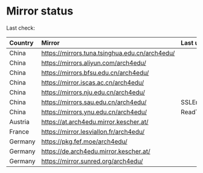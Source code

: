<script src="./time.js"></script>
# Mirror status
Last check: <script type="text/javascript">localize(1686604527.4743574);</script>

|Country|Mirror|Last update|
|:------|:-----|:----------|
|China|https://mirrors.tuna.tsinghua.edu.cn/arch4edu/|<script type="text/javascript">localize(1686551739);</script>|
|China|https://mirrors.aliyun.com/arch4edu/|<script type="text/javascript">localize(1686551739);</script>|
|China|https://mirrors.bfsu.edu.cn/arch4edu/|<script type="text/javascript">localize(1686551739);</script>|
|China|https://mirror.iscas.ac.cn/arch4edu/|<script type="text/javascript">localize(1686551739);</script>|
|China|https://mirrors.nju.edu.cn/arch4edu/|<script type="text/javascript">localize(1686508544);</script>|
|China|https://mirrors.sau.edu.cn/arch4edu/|SSLError|
|China|https://mirrors.ynu.edu.cn/arch4edu/|ReadTimeout|
|Austria|https://at.arch4edu.mirror.kescher.at/|<script type="text/javascript">localize(1686551739);</script>|
|France|https://mirror.lesviallon.fr/arch4edu/|<script type="text/javascript">localize(1686551739);</script>|
|Germany|https://pkg.fef.moe/arch4edu/|<script type="text/javascript">localize(1686551739);</script>|
|Germany|https://de.arch4edu.mirror.kescher.at/|<script type="text/javascript">localize(1686551739);</script>|
|Germany|https://mirror.sunred.org/arch4edu/|<script type="text/javascript">localize(1686551739);</script>|

<script src="./tablefilter/tablefilter.js"></script>
<script src="./table.js"></script>
